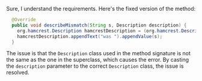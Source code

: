 Sure, I understand the requirements. Here's the fixed version of the method:
```java
  @Override
  public void describeMismatch(String s, Description description) {
    org.hamcrest.Description hamcrestDescription = (org.hamcrest.Description) description;
    hamcrestDescription.appendText("was ").appendValue(s);
  }
```
The issue is that the `Description` class used in the method signature is not the same as the one in the superclass, which causes the error. By casting the `description` parameter to the correct `Description` class, the issue is resolved.